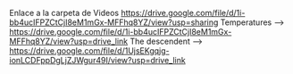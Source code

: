 Enlace a la carpeta de Videos https://drive.google.com/file/d/1i-bb4ucIFPZCtCjI8eM1mGx-MFFhq8YZ/view?usp=sharing
Temperatures -->  https://drive.google.com/file/d/1i-bb4ucIFPZCtCjI8eM1mGx-MFFhq8YZ/view?usp=drive_link
The descendent -->  https://drive.google.com/file/d/1UjsEKgqjg-ionLCDFppDgLjZJWgur49I/view?usp=drive_link
